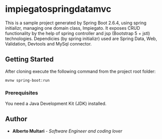 # impiegatospringdatamvc

This is a sample project generated by Spring Boot 2.6.4, using spring initializr,  managing one domain class, Impiegato. It exposes CRUD functionality by the help of spring controller and jsp (Bootstrap 5 + jstl) technologies.
Dependicies (by spring initializr) used are Spring Data, Web, Validation, Devtools and MySql connector.


## Getting Started

After cloning execute the following command from the project root folder:

```
mvnw spring-boot:run
```

### Prerequisites

You need a Java Development Kit (JDK) installed.


## Author

* **Alberto Multari** - *Software Engineer and coding lover* 



